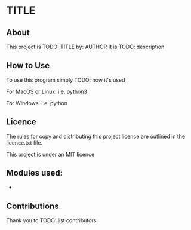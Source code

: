 
# TITLE

## About

This project is TODO: TITLE by: AUTHOR
It is TODO: description

## How to Use

To use this program simply TODO: how it's used

For MacOS or Linux:
    i.e. python3 

For Windows:
    i.e. python 

## Licence

The rules for copy and distributing this project licence are 
outlined in the licence.txt file.

This project is under an MIT licence 

## Modules used:

* 


## Contributions

Thank you to TODO: list contributors
